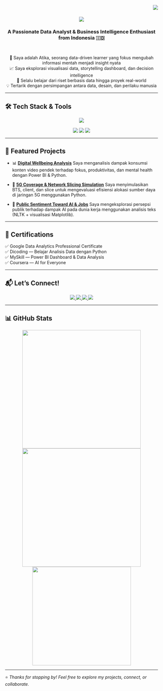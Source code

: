 <img align="right" src="https://visitor-badge.laobi.icu/badge?page_id=atikfriana.atikfriana" />

<h1 align="center">
  <img src="https://readme-typing-svg.herokuapp.com/?font=Righteous&size=35&color=00C851&center=true&vCenter=true&width=500&height=70&duration=4000&lines=Hi+There!+👋;+I'm+Atika+Arifiana!;" />
</h1>

<h3 align="center">A Passionate Data Analyst & Business Intelligence Enthusiast from Indonesia 🇮🇩</h3>

<br/>

<div align="center">

🎯 Saya adalah Atika, seorang data-driven learner yang fokus mengubah informasi mentah menjadi insight nyata  
📈 Saya eksplorasi visualisasi data, storytelling dashboard, dan decision intelligence  
🌱 Selalu belajar dari riset berbasis data hingga proyek real-world  
💡 Tertarik dengan persimpangan antara data, desain, dan perilaku manusia  

</div>

---

## 🛠️ Tech Stack & Tools

<div align="center">
  <img src="https://skillicons.dev/icons?i=python,github,vscode,figma" />
  <br><br>
  <img src="https://img.shields.io/badge/PowerBI-Data%20Viz-yellow?style=for-the-badge&logo=powerbi&logoColor=white" />
  <img src="https://img.shields.io/badge/Trello-Task%20Management-0052CC?style=for-the-badge&logo=trello&logoColor=white" />
  <img src="https://img.shields.io/badge/Google%20Looker%20Studio-Data%20Reporting-blue?style=for-the-badge&logo=googleanalytics&logoColor=white" />
</div>

---

## 📂 Featured Projects

* 📊 [**Digital Wellbeing Analysis**](https://github.com/atikfriana/digital-wellbeing-analysis)
  Saya menganalisis dampak konsumsi konten video pendek terhadap fokus, produktivitas, dan mental health dengan Power BI & Python.

* 📡 [**5G Coverage & Network Slicing Simulation**](https://github.com/atikfriana/network-slicing-5g-python/tree/main)
  Saya menyimulasikan BTS, client, dan slice untuk mengevaluasi efisiensi alokasi sumber daya di jaringan 5G menggunakan Python.

* 🧠 [**Public Sentiment Toward AI & Jobs**](https://github.com/atikfriana/sentiment-ai-vs-jobs)
  Saya mengeksplorasi persepsi publik terhadap dampak AI pada dunia kerja menggunakan analisis teks (NLTK + visualisasi Matplotlib).

---

## 📜 Certifications

✅ Google Data Analytics Professional Certificate  
✅ Dicoding — Belajar Analisis Data dengan Python  
✅ MySkill — Power BI Dashboard & Data Analysis  
✅ Coursera — AI for Everyone

---

## 📬 Let’s Connect!

<div align="center">
  <a href="mailto:atikafit.arifiana@gmail.com">
    <img src="https://img.shields.io/badge/Gmail-333333?style=for-the-badge&logo=gmail&logoColor=red" />
  </a>
  <a href="https://linkedin.com/in/atika-arifiana" target="_blank">
    <img src="https://img.shields.io/badge/LinkedIn-0077B5?style=for-the-badge&logo=linkedin&logoColor=white" />
  </a>
  <a href="https://www.behance.net/gallery/230035189/Portfolio-Atika-Fitria-Arifiana" target="_blank">
    <img src="https://img.shields.io/badge/Portfolio-FF5722?style=for-the-badge&logo=todoist&logoColor=white" />
  </a>
  <a href="https://github.com/atikfriana" target="_blank">
    <img src="https://img.shields.io/badge/GitHub-000000?style=for-the-badge&logo=github&logoColor=white" />
  </a>
</div>

---

## 📊 GitHub Stats

<div align="center">
  <img width=390 src="https://github-readme-streak-stats-salesp07.vercel.app/?user=atikfriana&count_private=true&theme=radical&border_radius=10" />
  <img width=390 src="https://github-readme-stats.vercel.app/api?username=atikfriana&show_icons=true&count_private=true&theme=radical&border_radius=10" />
  <br/>
  <img width=325 src="https://github-readme-stats.vercel.app/api/top-langs/?username=atikfriana&layout=compact&langs_count=8&theme=radical&border_radius=10" />
</div>

---

⭐️ *Thanks for stopping by! Feel free to explore my projects, connect, or collaborate.*
